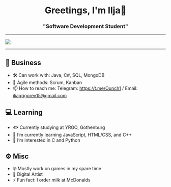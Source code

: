<h1 align="center">Greetings, I'm Ilja👹</h1>
<h3 align="center">"Software Development Student"</h3>

<hr>
<img src="https://i.imgur.com/JInS4Ko.png">
<hr>

## 📡 Business
- 🛠 Can work with: Java, C#, SQL, MongoDB
- 🦄 Agile methods: Scrum, Kanban
- 📫 How to reach me: Telegram: https://t.me/Ounch1 / Email: iliagrigorev15@gmail.com
## 💻 Learning
- 🐟 Currently studying at YRGO, Gothenburg
- 🌱 I’m currently learning JavaScript, HTML/CSS, and C++
- 🐙 I’m interested in C and Python
## ⚙ Misc
- 🤓 Mostly work on games in my spare time
- 🦠 Digital Artist
- ⚡ Fun fact: I order milk at McDonalds
